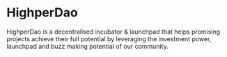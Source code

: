 # HighperDao
 HighperDao is a decentralised incubator & launchpad that helps promising projects achieve their full potential by leveraging the investment power, launchpad and buzz making potential of our community.
